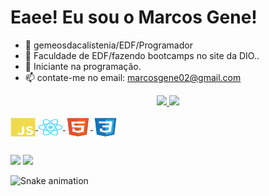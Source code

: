 # Eaee! Eu sou o Marcos Gene! 


- 🔭 gemeosdacalistenia/EDF/Programador
- 🌱 Faculdade de EDF/fazendo bootcamps no site da DIO..
- 💬 Iniciante na programação.
- 📫 contate-me no email: marcosgene02@gmail.com
<div align="center">
  <a href="https://github.com/MarcosGene">
  <img height="180em" src="https://github-readme-stats.vercel.app/api?username=MarcosGene&show_icons=true&theme=merko&include_all_commits=true&count_private=true"/>
  <img height="180em" src="https://github-readme-stats.vercel.app/api/top-langs/?username=MarcosGene&layout=compact&langs_count=7&theme=merko"/>
</div>
<div style="display: inline_block"><br>
  <img align="center" alt="MarcosGene-Js" height="30" width="40" src="https://raw.githubusercontent.com/devicons/devicon/master/icons/javascript/javascript-plain.svg">
  <img align="center" alt="MarcosGene-React" height="30" width="40" src="https://raw.githubusercontent.com/devicons/devicon/master/icons/react/react-original.svg">
  <img align="center" alt="MarcosGene-HTML" height="30" width="40" src="https://raw.githubusercontent.com/devicons/devicon/master/icons/html5/html5-original.svg">
  <img align="center" alt="MarcosGene-CSS" height="30" width="40" src="https://raw.githubusercontent.com/devicons/devicon/master/icons/css3/css3-original.svg">
  

  
  ##
 
<div> 
  <a href="https://instagram.com/marcosgene_" target="_blank"><img src="https://img.shields.io/badge/-Instagram-%23E4405F?style=for-the-badge&logo=instagram&logoColor=white" target="_blank"></a>
  <a href = "mailto:marcosgene02@gmail.com"><img src="https://img.shields.io/badge/-Gmail-%23333?style=for-the-badge&logo=gmail&logoColor=white" target="_blank"></a>
  
 
  ![Snake animation](https://github.com/smaugd/smaugd/blob/output/github-contribution-grid-snake.svg)
